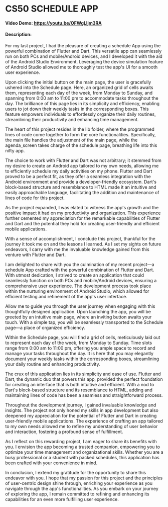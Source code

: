 # CS50 SCHEDULE APP
#### Video Demo:  https://youtu.be/OFWgLIjm3RA
#### Description:
For my last project, I had the pleasure of creating a schedule App using the powerful combination of Flutter and Dart. This versatile app can seamlessly run on both PCs and mobile/Android devices, and I developed it with the aid of the Android Studio Environment. Leveraging the device simulation feature of Android Studio allowed me to thoroughly test the app's UI for a smooth user experience.

Upon clicking the initial button on the main page, the user is gracefully ushered into the Schedule page. Here, an organized grid of cells awaits them, representing each day of the week, from Monday to Sunday, and spanning from 0:00 am to 11:00 pm to accommodate tasks throughout the day. The brilliance of this page lies in its simplicity and efficiency, enabling users to jot down their weekly tasks in the corresponding boxes. This feature empowers individuals to effortlessly organize their daily routines, streamlining their productivity and enhancing time management.

The heart of this project resides in the lib folder, where the programmed lines of code come together to form the core functionalities. Specifically, the main file handles the adjustment of the main page, while the agenda_screen takes charge of the schedule page, breathing life into this nifty app.

The choice to work with Flutter and Dart was not arbitrary; it stemmed from my desire to create an Android app tailored to my own needs, allowing me to efficiently schedule my daily activities on my phone. Flutter and Dart proved to be a perfect fit, as they offer a seamless integration with the Android environment and provide a developer-friendly ecosystem. Dart's block-based structure and resemblance to HTML made it an intuitive and easily approachable language, facilitating the addition and maintenance of lines of code for this project.

As the project expanded, I was elated to witness the app's growth and the positive impact it had on my productivity and organization. This experience further cemented my appreciation for the remarkable capabilities of Flutter and Dart and the potential they hold for creating user-friendly and efficient mobile applications.

With a sense of accomplishment, I conclude this project, thankful for the journey it took me on and the lessons I learned. As I set my sights on future endeavors, I carry with me the invaluable knowledge gained from this venture with Flutter and Dart.

I am delighted to share with you the culmination of my recent project—a schedule App crafted with the powerful combination of Flutter and Dart. With utmost dedication, I strived to create an application that could seamlessly function on both PCs and mobile/Android devices, ensuring a comprehensive user experience. The development process took place within the nurturing environment of Android Studio, which allowed for efficient testing and refinement of the app's user interface.

Allow me to guide you through the user journey when engaging with this thoughtfully designed application. Upon launching the app, you will be greeted by an intuitive main page, where an inviting button awaits your touch. With a simple tap, you will be seamlessly transported to the Schedule page—a place of organized efficiency.

Within the Schedule page, you will find a grid of cells, meticulously laid out to represent each day of the week, from Monday to Sunday. Time slots range from 0:00 am to 11:00 pm, offering you ample space to record and manage your tasks throughout the day. It is here that you may elegantly document your weekly tasks within the corresponding boxes, streamlining your daily routine and enhancing productivity.

The crux of this application lies in its simplicity and ease of use. Flutter and Dart, the dynamic duo that powers this app, provided the perfect foundation for creating an interface that is both intuitive and efficient. With a nod to Dart's block-based structure and its resemblance to HTML, adding and maintaining lines of code has been a seamless and straightforward process.

Throughout the development journey, I gained invaluable knowledge and insights. The project not only honed my skills in app development but also deepened my appreciation for the potential of Flutter and Dart in creating user-friendly mobile applications. The experience of crafting an app tailored to my own needs allowed me to refine my understanding of user behavior and interaction, fostering a profound sense of fulfillment.

As I reflect on this rewarding project, I am eager to share its benefits with you. I envision the app becoming a trusted companion, empowering you to optimize your time management and organizational skills. Whether you are a busy professional or a student with packed schedules, this application has been crafted with your convenience in mind.

In conclusion, I extend my gratitude for the opportunity to share this endeavor with you. I hope that my passion for this project and the principles of user-centric design shine through, enriching your experience as you navigate through the app's functionalities. As you embark on your journey of exploring the app, I remain committed to refining and enhancing its capabilities for an even more fulfilling user experience.
